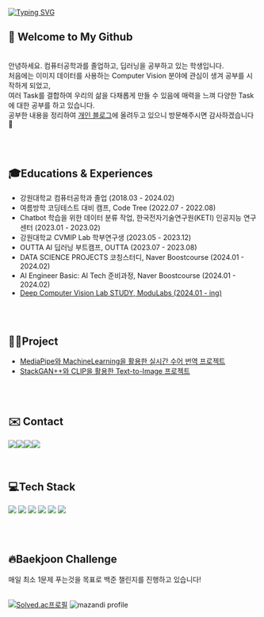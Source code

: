 
[![Typing SVG](https://readme-typing-svg.demolab.com?font=Alkatra&weight=500&size=45&duration=7000&pause=3&color=2388d1&center=false&vCenter=false&repeat=true&width=1000&height=100&lines=Hello+World🌏+I'm+JuHyun😁)](https://git.io/typing-svg)

## 👋 Welcome to My Github
<br>안녕하세요. 컴퓨터공학과를 졸업하고, 딥러닝을 공부하고 있는 학생입니다. 
<br>처음에는 이미지 데이터를 사용하는 Computer Vision 분야에 관심이 생겨 공부를 시작하게 되었고,
<br>여러 Task를 결합하여 우리의 삶을 다채롭게 만들 수 있음에 매력을 느껴 다양한 Task에 대한 공부를 하고 있습니다.
<br>공부한 내용을 정리하여 [개인 블로그](https://bigjoo.tistory.com/)에 올려두고 있으니 방문해주시면 감사하겠습니다🙏

<br>
<br>

## 🎓Educations & Experiences
- 강원대학교 컴퓨터공학과 졸업 (2018.03 - 2024.02)
- 여름방학 코딩테스트 대비 캠프, Code Tree (2022.07 - 2022.08)
- Chatbot 학습을 위한 데이터 분류 작업, 한국전자기술연구원(KETI) 인공지능 연구센터 (2023.01 - 2023.02)
- 강원대학교 CVMIP Lab 학부연구생 (2023.05 - 2023.12)
- OUTTA AI 딥러닝 부트캠프, OUTTA (2023.07 - 2023.08)
- DATA SCIENCE PROJECTS 코칭스터디, Naver Boostcourse (2024.01 - 2024.02)
- AI Engineer Basic: AI Tech 준비과정, Naver Boostcourse (2024.01 - 2024.02)
- [Deep Computer Vision Lab STUDY, ModuLabs (2024.01 - ing)](https://main--genai-dcv-showcase.netlify.app/)

<br>
<br>

## 👨‍💻Project
- [MediaPipe와 MachineLearning을 활용한 실시간 수어 번역 프로젝트](https://github.com/bigjoo99/HandLang_Project_Knn)
- [StackGAN++와 CLIP을 활용한 Text-to-Image 프로젝트](https://github.com/bigjoo99/Text-to-Image-Project)

<br>
<br>

## ✉️ Contact 
<div style="display:flex; flex-direction:row;">
    <a href="mailto:ksoark0108@gmail.com">
        <img src="https://img.shields.io/badge/Gmail-EA4335?style=flat-square&logo=Gmail&logoColor=white"> 
    </a>
    <a href="mailto:ksoark0108@naver.com">
        <img src="https://img.shields.io/badge/Naver-037C5A?style=flat-square&logo=Naver&logoColor=white"> 
    </a>
    <a href="https://bigjoo.tistory.com/">
        <img src="https://img.shields.io/badge/Tistory-FF5A4A?style=flat-square&logo=Tistory&logoColor=white">
    </a>
    <a href="https://www.instagram.com/_bigjoo">
        <img src="https://img.shields.io/badge/Instagram-E4405F?style=flat-square&logo=Instagram&logoColor=white"> 
    </a>
</div>

<br>
<br>

##  💻Tech Stack
<img src="https://img.shields.io/badge/Python-3776AB?style=for-the-badge&logo=Python&logoColor=white"> <img src="https://img.shields.io/badge/PyTorch-EE4C2C?style=for-the-badge&logo=PyTorch&logoColor=white"> <img src="https://img.shields.io/badge/OPENCV-5C3EE8?style=for-the-badge&logo=OPENCV&logoColor=white">  <img src="https://img.shields.io/badge/Anaconda-44A833?style=for-the-badge&logo=Anaconda&logoColor=white"> <img src="https://img.shields.io/badge/Jupyter-F37626?style=for-the-badge&logo=Jupyter&logoColor=white"> <img src="https://img.shields.io/badge/Ubuntu-E95420?style=for-the-badge&logo=ubuntu&logoColor=white" /> 

<br>
<br>

## 🔥Baekjoon Challenge
매일 최소 1문제 푸는것을 목표로 백준 챌린지를 진행하고 있습니다!
<br>
<br>

[![Solved.ac프로필](http://mazassumnida.wtf/api/v2/generate_badge?boj=ksoark0108)](https://solved.ac/ksoark0108)   ![mazandi profile](http://mazandi.herokuapp.com/api?handle=ksoark0108&theme=cool)

